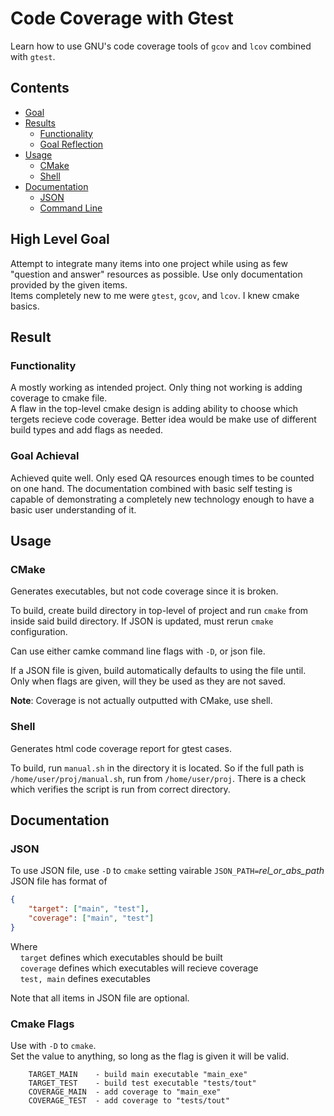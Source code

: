 # Code Coverage with Gtest
Learn how to use GNU's code coverage tools of `gcov` and `lcov` combined with `gtest`.

## Contents

* [Goal](#high-level-goal)
* [Results](#result)
    * [Functionality](#functionality)
    * [Goal Reflection](#goal-gchieval)
* [Usage](#usage)
    * [CMake](#cmake)
    * [Shell](#shell)
* [Documentation](#documentation)
    * [JSON](#json)
    * [Command Line](#cmake-flags)

## High Level Goal
Attempt to integrate many items into one project while using as few "question and answer" resources as possible. Use only documentation provided by the given items.  
Items completely new to me were `gtest`, `gcov`, and `lcov`. I knew cmake basics.

## Result
### Functionality
A mostly working as intended project. Only thing not working is adding coverage to cmake file.  
A flaw in the top-level cmake design is adding ability to choose which tergets recieve code coverage. Better idea would be make use of different build types and add flags as needed.

### Goal Achieval
Achieved quite well. Only esed QA resources enough times to be counted on one hand. The documentation combined with basic self testing is capable of demonstrating a completely new technology enough to have a basic user understanding of it.

## Usage
### CMake
Generates executables, but not code coverage since it is broken.  

To build, create build directory in top-level of project and run `cmake` from inside said build directory. If JSON is updated, must rerun `cmake` configuration.  

Can use either camke command line flags with `-D`, or json file.  

If a JSON file is given, build automatically defaults to using the file until. Only when flags are given, will they be used as they are not saved.

**Note**: Coverage is not actually outputted with CMake, use shell.

### Shell
Generates html code coverage report for gtest cases.  

To build, run `manual.sh` in the directory it is located. So if the full path is `/home/user/proj/manual.sh`, run from `/home/user/proj`. There is a check which verifies the script is run from correct directory.

## Documentation
### JSON
To use JSON file, use `-D` to `cmake` setting vairable `JSON_PATH=`*rel_or_abs_path*
JSON file has format of 
```json
{
    "target": ["main", "test"],
    "coverage": ["main", "test"]
}
```
Where  
&nbsp;&nbsp;&nbsp;&nbsp;`target` defines which executables should be built  
&nbsp;&nbsp;&nbsp;&nbsp;`coverage` defines which executables will recieve coverage  
&nbsp;&nbsp;&nbsp;&nbsp;`test, main` defines executables  

Note that all items in JSON file are optional.
### Cmake Flags
Use with `-D` to `cmake`.  
Set the value to anything, so long as the flag is given it will be valid.
```
    TARGET_MAIN    - build main executable "main_exe" 
    TARGET_TEST    - build test executable "tests/tout"
    COVERAGE_MAIN  - add coverage to "main_exe"
    COVERAGE_TEST  - add coverage to "tests/tout" 
```